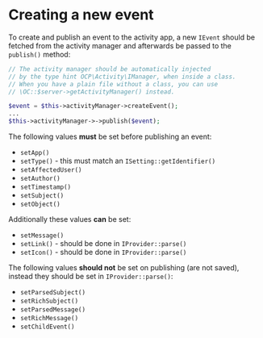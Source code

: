 # Creating a new event

To create and publish an event to the activity app, a new `IEvent` should be fetched from the activity manager and afterwards be passed to the `publish()` method:

```php
// The activity manager should be automatically injected
// by the type hint OCP\Activity\IManager, when inside a class.
// When you have a plain file without a class, you can use
// \OC::$server->getActivityManager() instead.

$event = $this->activityManager->createEvent();
...
$this->activityManager->->publish($event);
```

The following values **must** be set before publishing an event:

* `setApp()`
* `setType()` - this must match an `ISetting::getIdentifier()`
* `setAffectedUser()`
* `setAuthor()`
* `setTimestamp()`
* `setSubject()`
* `setObject()`

Additionally these values **can** be set:
* `setMessage()`
* `setLink()` - should be done in `IProvider::parse()`
* `setIcon()` - should be done in `IProvider::parse()`

The following values **should not** be set on publishing (are not saved), instead they should be set in `IProvider::parse()`:

* `setParsedSubject()`
* `setRichSubject()`
* `setParsedMessage()`
* `setRichMessage()`
* `setChildEvent()`

